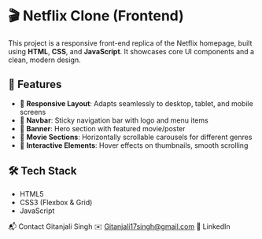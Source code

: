 # 🎬 Netflix Clone (Frontend)

This project is a responsive front-end replica of the Netflix homepage, built using **HTML**, **CSS**, and **JavaScript**. It showcases core UI components and a clean, modern design.

## 🚀 Features

- 🔹 **Responsive Layout**: Adapts seamlessly to desktop, tablet, and mobile screens  
- 🔹 **Navbar**: Sticky navigation bar with logo and menu items  
- 🔹 **Banner**: Hero section with featured movie/poster  
- 🔹 **Movie Sections**: Horizontally scrollable carousels for different genres  
- 🔹 **Interactive Elements**: Hover effects on thumbnails, smooth scrolling  

## 🛠️ Tech Stack

- HTML5  
- CSS3 (Flexbox & Grid)  
- JavaScript  

📬 Contact
Gitanjali Singh
✉️ Gitanjali17singh@gmail.com
🔗 LinkedIn
